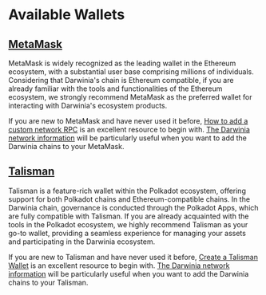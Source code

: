 # Available Wallets

## [MetaMask](https://metamask.io/)

MetaMask is widely recognized as the leading wallet in the Ethereum ecosystem, with a substantial user base comprising millions of individuals. Considering that Darwinia's chain is Ethereum compatible, if you are already familiar with the tools and functionalities of the Ethereum ecosystem, we strongly recommend MetaMask as the preferred wallet for interacting with Darwinia's ecosystem products.

If you are new to MetaMask and have never used it before, [How to add a custom network RPC](https://support.metamask.io/hc/en-us/articles/360043227612-How-to-add-a-custom-network-RPC) is an excellent resource to begin with. [The Darwinia network information](./networks/overview.md) will be particularly useful when you want to add the Darwinia chains to your MetaMask.

## [Talisman](https://www.talisman.xyz/)

Talisman is a feature-rich wallet within the Polkadot ecosystem, offering support for both Polkadot chains and Ethereum-compatible chains. In the Darwinia chain, governance is conducted through the Polkadot Apps, which are fully compatible with Talisman. If you are already acquainted with the tools in the Polkadot ecosystem, we highly recommend Talisman as your go-to wallet, providing a seamless experience for managing your assets and participating in the Darwinia ecosystem.

If you are new to Talisman and have never used it before, [Create a Talisman Wallet](https://docs.talisman.xyz/talisman/navigating-the-paraverse/account-management/create-a-talisman-wallet) is an excellent resource to begin with. [The Darwinia network information](./networks/overview.md) will be particularly useful when you want to add the Darwinia chains to your Talisman.